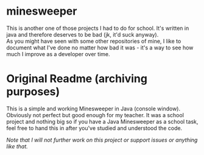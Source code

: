 # minesweeper
This is another one of those projects I had to do for school. It's written in java and therefore deserves to be bad (jk, it'd suck anyway).  
As you might have seen with some other repositories of mine, I like to document what I've done no matter how bad it was - it's a way to see how much I improve as a developer over time.

# Original Readme (archiving purposes)
This is a simple and working Minesweeper in Java (console window). 
Obviously not perfect but good enough for my teacher.
It was a school project and nothing big so if you have a Java Minesweeper as a school task,
feel free to hand this in after you've studied and understood the code.

_Note that I will not further work on this project or support issues or anything like that._
